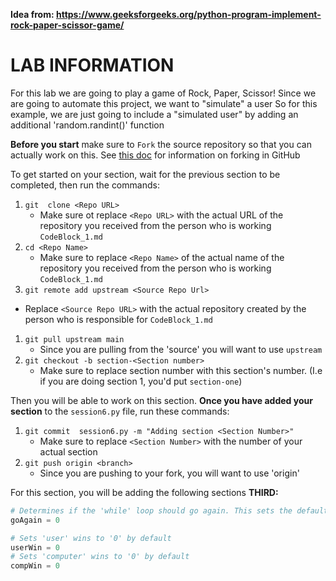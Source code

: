 __Idea from: https://www.geeksforgeeks.org/python-program-implement-rock-paper-scissor-game/__
# LAB INFORMATION
For this lab we are going to play a game of Rock, Paper, Scissor!
Since we are going to automate this project, we want to "simulate" a user
So for this example, we are just going to include a "simulated user" by adding an additional 'random.randint()' function

**Before you start** make sure to `Fork` the source repository so that you can actually work on this. See [this doc](https://docs.github.com/en/get-started/quickstart/fork-a-repo) for information on forking in GitHub

To get started on your section, wait for the previous section to be completed, then run the commands:

1. `git  clone <Repo URL>`
   * Make sure ot replace `<Repo URL>`  with the actual URL of the repository you received from the person who is working `CodeBlock_1.md`
1. `cd <Repo Name>`
   * Make sure to replace `<Repo Name>` of the actual name of the repository you received from the person who is working `CodeBlock_1.md`
1. `git remote add upstream <Source Repo Url>`
  * Replace `<Source Repo URL>` with the actual repository created by the person who is responsible for `CodeBlock_1.md`
1. `git pull upstream main`
   * Since you are pulling from the 'source' you will want  to use `upstream`
1. `git checkout -b section-<Section number>`
   * Make sure to replace section number with this section's number. (I.e if you are doing section 1, you'd put `section-one`)

Then you will be able to work on this section. **Once you have added your section** to the `session6.py` file, run these commands:

1. `git commit  session6.py -m "Adding section <Section Number>"`
   * Make sure to replace `<Section Number>` with the number of your actual section
1. `git push origin <branch>`
   * Since you are pushing to your fork, you will want to use 'origin'

For this section, you will be adding the following sections **THIRD:**

```python
# Determines if the 'while' loop should go again. This sets the default to '0'
goAgain = 0

# Sets 'user' wins to '0' by default
userWin = 0
# Sets 'computer' wins to '0' by default
compWin = 0
```